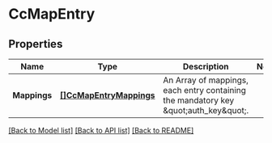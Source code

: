# CcMapEntry

## Properties

Name | Type | Description | Notes
------------ | ------------- | ------------- | -------------
**Mappings** | [**[]CcMapEntryMappings**](CCMapEntry_mappings.md) | An Array of mappings, each entry containing the mandatory key \&quot;auth_key\&quot;. | 

[[Back to Model list]](../README.md#documentation-for-models) [[Back to API list]](../README.md#documentation-for-api-endpoints) [[Back to README]](../README.md)


